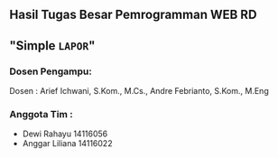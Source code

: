 ## Hasil Tugas Besar Pemrogramman WEB RD
## "Simple `LAPOR`"

### Dosen Pengampu:

Dosen       : Arief Ichwani, S.Kom., M.Cs., Andre Febrianto, S.Kom., M.Eng

### Anggota Tim :
- Dewi Rahayu 			14116056
- Anggar Liliana 		14116022


